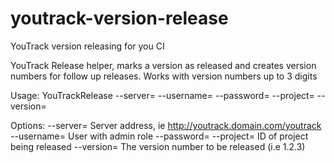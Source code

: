 # youtrack-version-release
YouTrack version releasing for you CI


YouTrack Release helper, marks a version as released and creates version numbers for follow up releases. Works with version numbers up to 3 digits

Usage:
  YouTrackRelease --server=<server> --username=<username> --password=<password> --project=<project> --version=<version>

Options:
  --server=<server>          Server address, ie http://youtrack.domain.com/youtrack
  --username=<username>      User with admin role
  --password=<password>
  --project=<project>        ID of project being released
  --version=<version>        The version number to be released (i.e 1.2.3)
